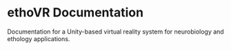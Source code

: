 # ethoVR Documentation
Documentation for a Unity-based virtual reality system for neurobiology and ethology applications.
